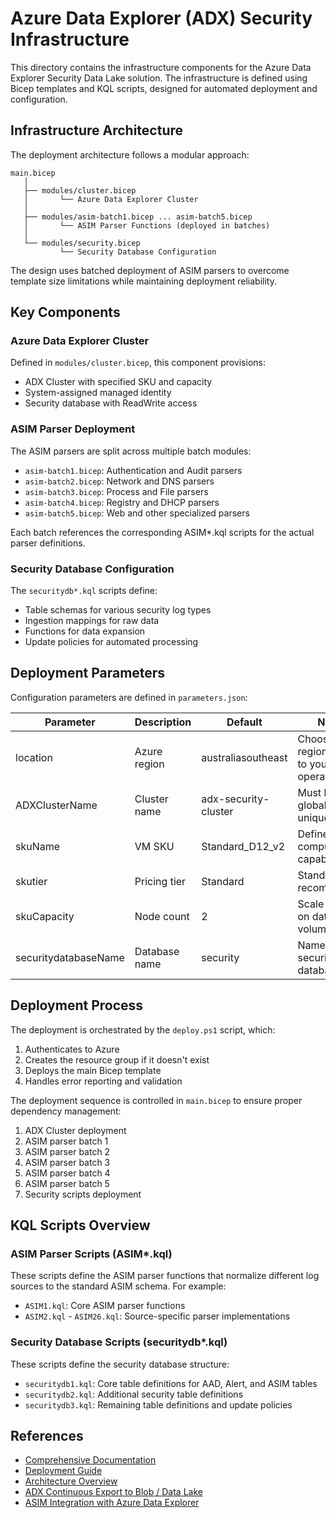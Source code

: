 # Azure Data Explorer (ADX) Security Infrastructure

This directory contains the infrastructure components for the Azure Data Explorer Security Data Lake solution. The infrastructure is defined using Bicep templates and KQL scripts, designed for automated deployment and configuration.

## Infrastructure Architecture

The deployment architecture follows a modular approach:

```
main.bicep
   │
   ├── modules/cluster.bicep
   │       └── Azure Data Explorer Cluster
   │
   ├── modules/asim-batch1.bicep ... asim-batch5.bicep
   │       └── ASIM Parser Functions (deployed in batches)
   │
   └── modules/security.bicep
           └── Security Database Configuration
```

The design uses batched deployment of ASIM parsers to overcome template size limitations while maintaining deployment reliability.

## Key Components

### Azure Data Explorer Cluster

Defined in `modules/cluster.bicep`, this component provisions:

- ADX Cluster with specified SKU and capacity
- System-assigned managed identity
- Security database with ReadWrite access

### ASIM Parser Deployment

The ASIM parsers are split across multiple batch modules:

- `asim-batch1.bicep`: Authentication and Audit parsers
- `asim-batch2.bicep`: Network and DNS parsers
- `asim-batch3.bicep`: Process and File parsers
- `asim-batch4.bicep`: Registry and DHCP parsers
- `asim-batch5.bicep`: Web and other specialized parsers

Each batch references the corresponding ASIM*.kql scripts for the actual parser definitions.

### Security Database Configuration

The `securitydb*.kql` scripts define:

- Table schemas for various security log types
- Ingestion mappings for raw data
- Functions for data expansion
- Update policies for automated processing

## Deployment Parameters

Configuration parameters are defined in `parameters.json`:

| Parameter            | Description   | Default              | Notes                                    |
| -------------------- | ------------- | -------------------- | ---------------------------------------- |
| location             | Azure region  | australiasoutheast   | Choose a region close to your operations |
| ADXClusterName       | Cluster name  | adx-security-cluster | Must be globally unique                  |
| skuName              | VM SKU        | Standard_D12_v2      | Defines compute capabilities             |
| skutier              | Pricing tier  | Standard             | Standard tier recommended                |
| skuCapacity          | Node count    | 2                    | Scale based on data volume               |
| securitydatabaseName | Database name | security             | Name for the security database           |

## Deployment Process

The deployment is orchestrated by the `deploy.ps1` script, which:

1. Authenticates to Azure
2. Creates the resource group if it doesn't exist
3. Deploys the main Bicep template
4. Handles error reporting and validation

The deployment sequence is controlled in `main.bicep` to ensure proper dependency management:

1. ADX Cluster deployment
2. ASIM parser batch 1
3. ASIM parser batch 2
4. ASIM parser batch 3
5. ASIM parser batch 4
6. ASIM parser batch 5
7. Security scripts deployment

## KQL Scripts Overview

### ASIM Parser Scripts (ASIM*.kql)

These scripts define the ASIM parser functions that normalize different log sources to the standard ASIM schema. For example:

- `ASIM1.kql`: Core ASIM parser functions
- `ASIM2.kql` - `ASIM26.kql`: Source-specific parser implementations

### Security Database Scripts (securitydb*.kql)

These scripts define the security database structure:

- `securitydb1.kql`: Core table definitions for AAD, Alert, and ASIM tables
- `securitydb2.kql`: Additional security table definitions
- `securitydb3.kql`: Remaining table definitions and update policies

 

## References

- [Comprehensive Documentation](../docs/README.md)
- [Deployment Guide](../docs/deployment-guide.md)
- [Architecture Overview](../docs/architecture.md)
- [ADX Continuous Export to Blob / Data Lake](https://www.laurierhodes.info/node/158)
- [ASIM Integration with Azure Data Explorer](https://laurierhodes.info/node/176)
